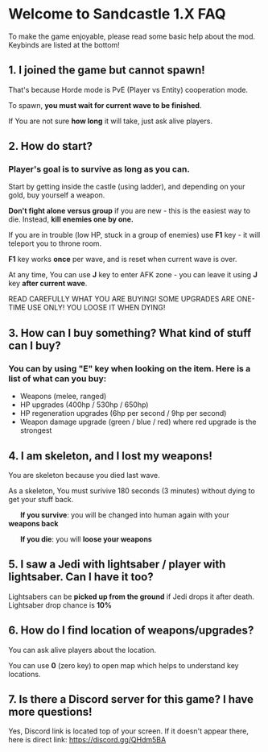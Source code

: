# Welcome to Sandcastle 1.X FAQ
To make the game enjoyable, please read some basic help about the mod.\
Keybinds are listed at the bottom! 


## 1. I joined the game but cannot spawn!

That's because Horde mode is PvE (Player vs Entity) cooperation mode.

To spawn, <b> you must wait for current wave to be finished</b>. 

If You are not sure <b>how long</b> it will take, just ask alive players.

## 2. How do start?

### Player's goal is to survive as long as you can.
Start by getting inside the castle (using ladder), and depending on your gold, buy yourself a weapon.

<b>Don't fight alone versus group</b> if you are new - this is the easiest way to die. Instead, <b>kill enemies one by one.</b>

If you are in trouble (low HP, stuck in a group of enemies) use <b>F1</b> key - it will teleport you to throne room.

<b>F1</b> key works <b>once</b> per wave, and is reset when current wave is over.

At any time, You can use <b>J</b> key to enter AFK zone - you can leave it using <b>J</b> key <b>after current wave</b>.

READ CAREFULLY WHAT YOU ARE BUYING! SOME UPGRADES ARE ONE-TIME USE ONLY! YOU LOOSE IT WHEN DYING!

## 3. How can I buy something? What kind of stuff can I buy?

### You can by using "E" key when looking on the item. Here is a list of what can you buy:
* Weapons (melee, ranged)
* HP upgrades (400hp / 530hp / 650hp)
* HP regeneration upgrades (6hp per second / 9hp per second)
* Weapon damage upgrade (green / blue / red) where red upgrade is the strongest

## 4. I am skeleton, and I lost my weapons!
You are skeleton because you died last wave.

As a skeleton, You must surivive 180 seconds (3 minutes) without dying to get your stuff back.

&nbsp;&nbsp;&nbsp;&nbsp;&nbsp;&nbsp;<b>If you survive</b>: you will be changed into human again with your <b>weapons back</b>
  
&nbsp;&nbsp;&nbsp;&nbsp;&nbsp;&nbsp;<b>If you die</b>: you will <b>loose your weapons</b>
  
## 5. I saw a Jedi with lightsaber / player with lightsaber. Can I have it too?
Lightsabers can be <b>picked up from the ground</b> if Jedi drops it after death. Lightsaber drop chance is <b>10%</b>

## 6. How do I find location of weapons/upgrades?
You can ask alive players about the location. 

You can use <b>0</b> (zero key) to open map which helps to understand key locations.

## 7. Is there a Discord server for this game? I have more questions!
Yes, Discord link is located top of your screen. If it doesn't appear there, here is direct link: https://discord.gg/QHdm5BA
